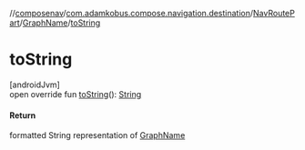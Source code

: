 //[composenav](../../../../index.md)/[com.adamkobus.compose.navigation.destination](../../index.md)/[NavRoutePart](../index.md)/[GraphName](index.md)/[toString](to-string.md)

# toString

[androidJvm]\
open override fun [toString](to-string.md)(): [String](https://kotlinlang.org/api/latest/jvm/stdlib/kotlin/-string/index.html)

#### Return

formatted String representation of [GraphName](index.md)
